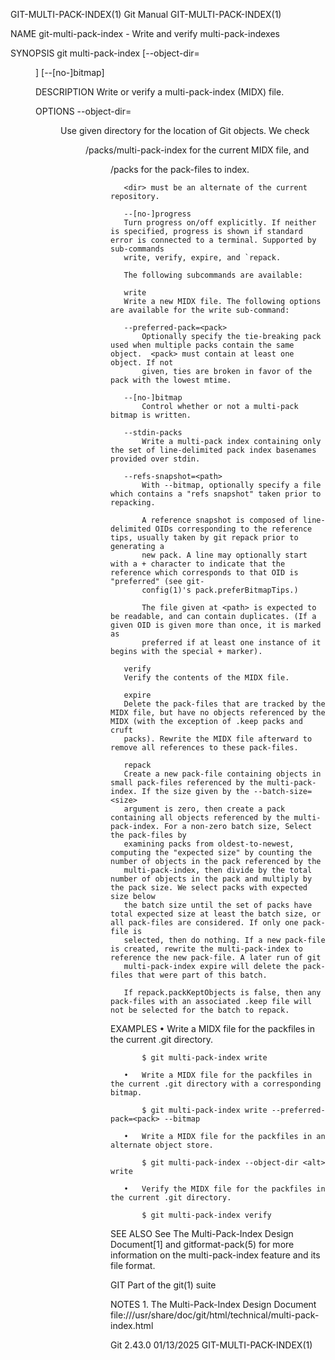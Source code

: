 GIT-MULTI-PACK-INDEX(1)							  Git Manual						       GIT-MULTI-PACK-INDEX(1)

NAME
       git-multi-pack-index - Write and verify multi-pack-indexes

SYNOPSIS
       git multi-pack-index [--object-dir=<dir>] [--[no-]bitmap] <sub-command>

DESCRIPTION
       Write or verify a multi-pack-index (MIDX) file.

OPTIONS
       --object-dir=<dir>
	   Use given directory for the location of Git objects. We check <dir>/packs/multi-pack-index for the current MIDX file, and <dir>/packs for the
	   pack-files to index.

	   <dir> must be an alternate of the current repository.

       --[no-]progress
	   Turn progress on/off explicitly. If neither is specified, progress is shown if standard error is connected to a terminal. Supported by sub-commands
	   write, verify, expire, and `repack.

       The following subcommands are available:

       write
	   Write a new MIDX file. The following options are available for the write sub-command:

	   --preferred-pack=<pack>
	       Optionally specify the tie-breaking pack used when multiple packs contain the same object.  <pack> must contain at least one object. If not
	       given, ties are broken in favor of the pack with the lowest mtime.

	   --[no-]bitmap
	       Control whether or not a multi-pack bitmap is written.

	   --stdin-packs
	       Write a multi-pack index containing only the set of line-delimited pack index basenames provided over stdin.

	   --refs-snapshot=<path>
	       With --bitmap, optionally specify a file which contains a "refs snapshot" taken prior to repacking.

	       A reference snapshot is composed of line-delimited OIDs corresponding to the reference tips, usually taken by git repack prior to generating a
	       new pack. A line may optionally start with a + character to indicate that the reference which corresponds to that OID is "preferred" (see git-
	       config(1)'s pack.preferBitmapTips.)

	       The file given at <path> is expected to be readable, and can contain duplicates. (If a given OID is given more than once, it is marked as
	       preferred if at least one instance of it begins with the special + marker).

       verify
	   Verify the contents of the MIDX file.

       expire
	   Delete the pack-files that are tracked by the MIDX file, but have no objects referenced by the MIDX (with the exception of .keep packs and cruft
	   packs). Rewrite the MIDX file afterward to remove all references to these pack-files.

       repack
	   Create a new pack-file containing objects in small pack-files referenced by the multi-pack-index. If the size given by the --batch-size=<size>
	   argument is zero, then create a pack containing all objects referenced by the multi-pack-index. For a non-zero batch size, Select the pack-files by
	   examining packs from oldest-to-newest, computing the "expected size" by counting the number of objects in the pack referenced by the
	   multi-pack-index, then divide by the total number of objects in the pack and multiply by the pack size. We select packs with expected size below
	   the batch size until the set of packs have total expected size at least the batch size, or all pack-files are considered. If only one pack-file is
	   selected, then do nothing. If a new pack-file is created, rewrite the multi-pack-index to reference the new pack-file. A later run of git
	   multi-pack-index expire will delete the pack-files that were part of this batch.

	   If repack.packKeptObjects is false, then any pack-files with an associated .keep file will not be selected for the batch to repack.

EXAMPLES
       •   Write a MIDX file for the packfiles in the current .git directory.

	       $ git multi-pack-index write

       •   Write a MIDX file for the packfiles in the current .git directory with a corresponding bitmap.

	       $ git multi-pack-index write --preferred-pack=<pack> --bitmap

       •   Write a MIDX file for the packfiles in an alternate object store.

	       $ git multi-pack-index --object-dir <alt> write

       •   Verify the MIDX file for the packfiles in the current .git directory.

	       $ git multi-pack-index verify

SEE ALSO
       See The Multi-Pack-Index Design Document[1] and gitformat-pack(5) for more information on the multi-pack-index feature and its file format.

GIT
       Part of the git(1) suite

NOTES
	1. The Multi-Pack-Index Design Document
	   file:///usr/share/doc/git/html/technical/multi-pack-index.html

Git 2.43.0								  01/13/2025						       GIT-MULTI-PACK-INDEX(1)
